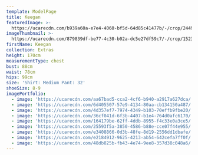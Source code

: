 ```yaml
---
template: ModelPage
title: Keegan
featuredImage: >-
  https://ucarecdn.com/b939a60a-e7e4-4060-bf5d-64d85c41477b/-/crop/2449x1487/0,4/-/preview/
imageThumbnail: >-
  https://ucarecdn.com/879839df-be77-4c30-b02a-dc5e27df59c7/-/crop/1523x2409/109,0/-/preview/
firstName: Keegan
collection: Extras
height: 170cm
measurementType: chest
bust: 88cm
waist: 78cm
hips: 99cm
size: 'Shirt: Medium Pant: 32'
shoeSize: 8-9
imagePortfolio:
  - image: 'https://ucarecdn.com/aa67bad5-cca2-4cf6-b940-a2917a627dca/'
  - image: 'https://ucarecdn.com/6d405507-57e9-4134-80aa-cb134150a487/'
  - image: 'https://ucarecdn.com/4d357ef7-7974-4349-b103-70effb9fbe20/'
  - image: 'https://ucarecdn.com/36cf041d-6f3b-4407-b1e4-764d0afc6170/'
  - image: 'https://ucarecdn.com/164179be-62ff-4ddb-8955-f4c33e0a3ce5/'
  - image: 'https://ucarecdn.com/25593f5a-3850-4586-b88e-cce07f44e955/'
  - image: 'https://ucarecdn.com/e3408866-0d3b-48fe-8d19-2556dd1dbafe/'
  - image: 'https://ucarecdn.com/e2184912-9625-4213-ab54-642cefa7ff0f/'
  - image: 'https://ucarecdn.com/48db825b-fb43-4e74-9ee8-357d38c048a6/'
---
```


